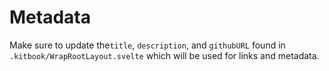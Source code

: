 # Metadata

Make sure to update the`title`, `description`, and `githubURL` found in `.kitbook/WrapRootLayout.svelte` which will be used for links and metadata.

 